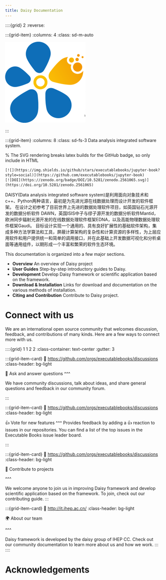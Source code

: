 ```yaml
---
title: Daisy Documentation 
---
```


::::{grid} 2
:reverse:

:::{grid-item}
:columns: 4
:class: sd-m-auto

<img src="images/logo-square.png" />

:::

:::{grid-item}
:columns: 8
:class: sd-fs-3
Data analysis integrated software system.



% The SVG rendering breaks latex builds for the GitHub badge, so only include in HTML
```{only} html
[![](https://img.shields.io/github/stars/executablebooks/jupyter-book?style=social)](https://github.com/executablebooks/jupyter-book)
[![DOI](https://zenodo.org/badge/DOI/10.5281/zenodo.2561065.svg)](https://doi.org/10.5281/zenodo.2561065)
```


DAISY(Data analysis integrated software system)是利用面向对象技术和c++、Python两种语言，最初是为先进光源在线数据处理而设计开发的软件框架。 在设计之初参考了目前世界上先进的数据处理软件项目，如英国钻石光源开发的数据分析软件 DAWN，英国ISIS中子与缪子源开发的数据分析软件Mantid，欧洲同步辐射光源开发的在线数据处理软件框架EDNA，以及高能物理数据处理软件框架Gaudi。 目标设计实现一个通用的、具有良好扩展性的基础软件架构，集成多种方法学算法和工具，屏蔽计算架构的复杂性和计算资源的多样性，为上层应用软件和用户提供统一和简单的调用接口，并在此基础上开发数据可视化和分析桌面等通用组件，以期形成一个丰富和繁荣的软件生态环境。

This documentation is organized into a few major sections.

- **Overview** An overview of Daisy project
- **User Guides** Step-by-step introductory guides to Daisy.
- **Development** Develop Daisy framework or scientific application based on the framework. 
- **Download & Installation**  Links for download and documentation on the various methods of installation.
- **Citing and Contribution** Contribute to Daisy project.




# Connect with us

We are an international open source community that welcomes discussion, feedback, and contributions of many kinds.
Here are a few ways to connect more with us.

::::{grid} 1 1 2 2
:class-container: text-center
:gutter: 3

:::{grid-item-card}
:link: https://github.com/orgs/executablebooks/discussions
:class-header: bg-light

💬 Ask and answer questions
^^^

We have community discussions, talk about ideas, and share general questions and feedback in our community forum.

:::

:::{grid-item-card}
:link: https://github.com/orgs/executablebooks/discussions
:class-header: bg-light

👍 Vote for new features
^^^
Provides feedback by adding a 👍 reaction to issues in our repositories.
You can find a list of the top issues in the Executable Books issue leader board.

:::

:::{grid-item-card}
:link: https://github.com/orgs/executablebooks/discussions
:class-header: bg-light

🙌 Contribute to projects

^^^

We welcome anyone to join us in improving Daisy framework and develop scientific application based on the framework.
To join, check out our contributing guide.
:::

:::{grid-item-card}
:link: http://it.ihep.ac.cn/
:class-header: bg-light

🌍 About our team

^^^

Daisy framework is developed by the daisy group of IHEP CC.
Check out our community documentation to learn more about us and how we work.
:::
::::


# Acknowledgements


